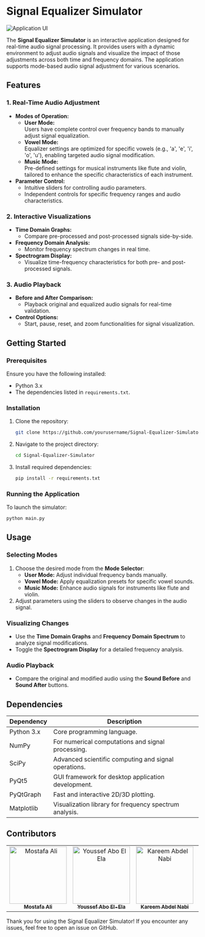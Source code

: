 

# Signal Equalizer Simulator

![Application UI](assets/final_project_ui.png "Overview of the Signal Equalizer Simulator")

The **Signal Equalizer Simulator** is an interactive application designed for real-time audio signal processing. It provides users with a dynamic environment to adjust audio signals and visualize the impact of those adjustments across both time and frequency domains. The application supports mode-based audio signal adjustment for various scenarios.

## Features

### 1. Real-Time Audio Adjustment
- **Modes of Operation:**
  - **User Mode:**  
    Users have complete control over frequency bands to manually adjust signal equalization.
  - **Vowel Mode:**  
    Equalizer settings are optimized for specific vowels (e.g., 'a', 'e', 'i', 'o', 'u'), enabling targeted audio signal modification.
  - **Music Mode:**  
    Pre-defined settings for musical instruments like flute and violin, tailored to enhance the specific characteristics of each instrument.
- **Parameter Control:**
  - Intuitive sliders for controlling audio parameters.
  - Independent controls for specific frequency ranges and audio characteristics.

### 2. Interactive Visualizations
- **Time Domain Graphs:**
  - Compare pre-processed and post-processed signals side-by-side.
- **Frequency Domain Analysis:**
  - Monitor frequency spectrum changes in real time.
- **Spectrogram Display:**
  - Visualize time-frequency characteristics for both pre- and post-processed signals.

### 3. Audio Playback
- **Before and After Comparison:**
  - Playback original and equalized audio signals for real-time validation.
- **Control Options:**
  - Start, pause, reset, and zoom functionalities for signal visualization.

## Getting Started

### Prerequisites
Ensure you have the following installed:
- Python 3.x
- The dependencies listed in `requirements.txt`.

### Installation
1. Clone the repository:
   ```bash
   git clone https://github.com/yourusername/Signal-Equalizer-Simulator.git
   ```
2. Navigate to the project directory:
   ```bash
   cd Signal-Equalizer-Simulator
   ```
3. Install required dependencies:
   ```bash
   pip install -r requirements.txt
   ```

### Running the Application
To launch the simulator:
```bash
python main.py
```

## Usage

### Selecting Modes
1. Choose the desired mode from the **Mode Selector**:
   - **User Mode:** Adjust individual frequency bands manually.
   - **Vowel Mode:** Apply equalization presets for specific vowel sounds.
   - **Music Mode:** Enhance audio signals for instruments like flute and violin.
2. Adjust parameters using the sliders to observe changes in the audio signal.

### Visualizing Changes
- Use the **Time Domain Graphs** and **Frequency Domain Spectrum** to analyze signal modifications.
- Toggle the **Spectrogram Display** for a detailed frequency analysis.

### Audio Playback
- Compare the original and modified audio using the **Sound Before** and **Sound After** buttons.

## Dependencies

| **Dependency**       | **Description**                                       |
|-----------------------|-------------------------------------------------------|
| Python 3.x           | Core programming language.                            |
| NumPy                | For numerical computations and signal processing.     |
| SciPy                | Advanced scientific computing and signal operations.  |
| PyQt5                | GUI framework for desktop application development.    |
| PyQtGraph            | Fast and interactive 2D/3D plotting.                  |
| Matplotlib           | Visualization library for frequency spectrum analysis.|


## Contributors <a name="Contributors"></a>
<table>
  <tr>
    <td align="center">
      <a href="https://github.com/Mostafaali3" target="_blank">
        <img src="https://github.com/Mostafaali3.png" width="150px;" alt="Mostafa Ali"/>
        <br />
        <sub><b>Mostafa Ali</b></sub>
      </a>
    </td>
    <td align="center">
      <a href="https://github.com/Youssef-Abo-El-Ela" target="_blank">
        <img src="https://github.com/Youssef-Abo-El-Ela.png" width="150px;" alt="Youssef Abo El Ela"/>
        <br />
        <sub><b>Youssef Abo El-Ela</b></sub>
      </a>
    </td>
    <td align="center">
      <a href="https://github.com/karreemm" target="_blank">
        <img src="https://github.com/karreemm.png" width="150px;" alt="Kareem Abdel Nabi"/>
        <br />
        <sub><b>Kareem Abdel Nabi</b></sub>
      </a>
    </td>
    <td align="center">
      <a href="https://github.com/AhmedXAlDeeb" target="_blank">
        <img src="https://github.com/AhmedXAlDeeb.png" width="150px;" alt="Ahmed X AlDeeb"/>
        <br />
        <sub><b>Ahmed AlDeeb</b></sub>
      </a>
    </td>
  </tr>
</table

Thank you for using the Signal Equalizer Simulator! If you encounter any issues, feel free to open an issue on GitHub.


